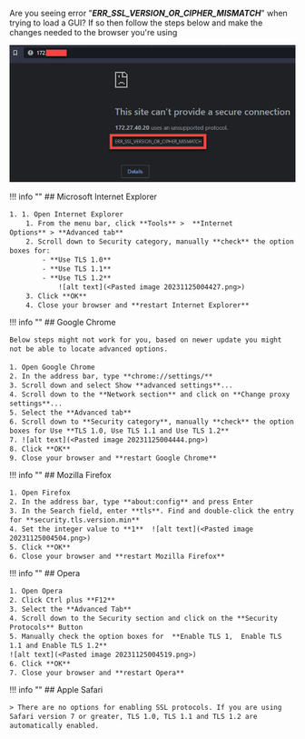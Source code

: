 Are you seeing error "_**ERR_SSL_VERSION_OR_CIPHER_MISMATCH**_" when trying to load a GUI?
If so then follow the steps below and make the changes needed to the browser you're using

![alt text](<Pasted image 20231125004337.png>)


!!! info ""
    ## Microsoft Internet Explorer

    1. 1. Open Internet Explorer
        1. From the menu bar, click **Tools** >  **Internet Options** > **Advanced tab**
        2. Scroll down to Security category, manually **check** the option boxes for:
            - **Use TLS 1.0**
            - **Use TLS 1.1**
            - **Use TLS 1.2**  
                ![alt text](<Pasted image 20231125004427.png>)
        3. Click **OK**
        4. Close your browser and **restart Internet Explorer**

!!! info ""
    ## Google Chrome

    Below steps might not work for you, based on newer update you might not be able to locate advanced options.

    1. Open Google Chrome
    2. In the address bar, type **chrome://settings/**
    3. Scroll down and select Show **advanced settings**...
    4. Scroll down to the **Network section** and click on **Change proxy settings**...
    5. Select the **Advanced tab**
    6. Scroll down to **Security category**, manually **check** the option boxes for Use **TLS 1.0, Use TLS 1.1 and Use TLS 1.2**
    7. ![alt text](<Pasted image 20231125004444.png>)
    8. Click **OK**
    9. Close your browser and **restart Google Chrome**

!!! info ""
    ## Mozilla Firefox

    1. Open Firefox
    2. In the address bar, type **about:config** and press Enter
    3. In the Search field, enter **tls**. Find and double-click the entry for **security.tls.version.min**
    4. Set the integer value to **1**  ![alt text](<Pasted image 20231125004504.png>)
    5. Click **OK**
    6. Close your browser and **restart Mozilla Firefox**

!!! info ""
    ## Opera

    1. Open Opera
    2. Click Ctrl plus **F12**
    3. Select the **Advanced Tab**
    4. Scroll down to the Security section and click on the **Security Protocols** Button
    5. Manually check the option boxes for  **Enable TLS 1,  Enable TLS 1.1 and Enable TLS 1.2**  
    ![alt text](<Pasted image 20231125004519.png>)
    6. Click **OK**
    7. Close your browser and **restart Opera**

!!! info ""
    ## Apple Safari

    > There are no options for enabling SSL protocols. If you are using Safari version 7 or greater, TLS 1.0, TLS 1.1 and TLS 1.2 are automatically enabled.
